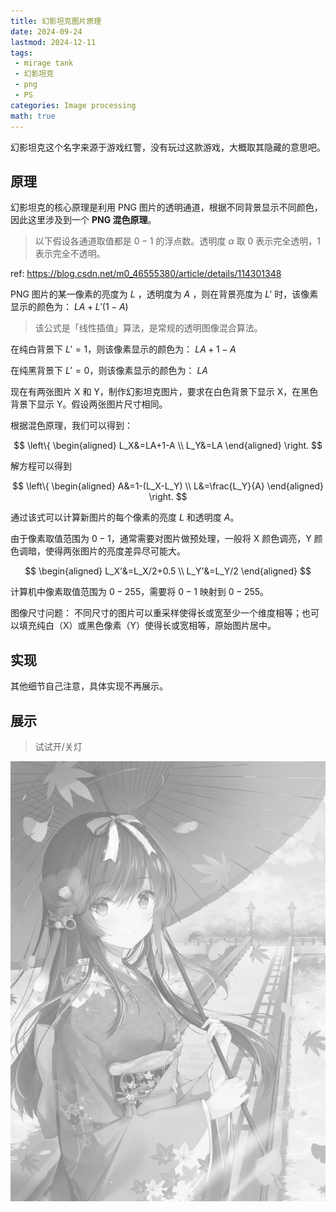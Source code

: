```yaml
---
title: 幻影坦克图片原理
date: 2024-09-24
lastmod: 2024-12-11
tags:
 - mirage tank
 - 幻影坦克
 - png
 - PS
categories: Image processing
math: true
---
```


幻影坦克这个名字来源于游戏红警，没有玩过这款游戏，大概取其隐藏的意思吧。

## 原理

幻影坦克的核心原理是利用 PNG 图片的透明通道，根据不同背景显示不同颜色，
因此这里涉及到一个 **PNG 混色原理**。

> 以下假设各通道取值都是 $0-1$ 的浮点数。透明度 $\alpha$ 取 $0$ 表示完全透明，$1$ 表示完全不透明。

ref: <https://blog.csdn.net/m0_46555380/article/details/114301348>

PNG 图片的某一像素的亮度为 $L$ ，透明度为 $A$ ，则在背景亮度为 $L'$ 时，该像素显示的颜色为：
$LA+L'(1-A)$

> 该公式是「线性插值」算法，是常规的透明图像混合算法。

在纯白背景下 $L'=1$，则该像素显示的颜色为：
$LA+1-A$

在纯黑背景下 $L'=0$，则该像素显示的颜色为：
$LA$

现在有两张图片 X 和 Y，制作幻影坦克图片，要求在白色背景下显示 X，在黑色背景下显示 Y。假设两张图片尺寸相同。

根据混色原理，我们可以得到：

$$
\left\{
\begin{aligned}
    L_X&=LA+1-A \\
    L_Y&=LA
\end{aligned}
\right.
$$

解方程可以得到

$$
\left\{
\begin{aligned}
    A&=1-(L_X-L_Y) \\
    L&=\frac{L_Y}{A}
\end{aligned}
\right.
$$

通过该式可以计算新图片的每个像素的亮度 $L$ 和透明度 $A$。

由于像素取值范围为 $0-1$，通常需要对图片做预处理，一般将
X 颜色调亮，Y 颜色调暗，使得两张图片的亮度差异尽可能大。

$$
\begin{aligned}
L_X'&=L_X/2+0.5 \\
L_Y'&=L_Y/2
\end{aligned}
$$

计算机中像素取值范围为 $0-255$，需要将 $0-1$ 映射到 $0-255$。

图像尺寸问题：
不同尺寸的图片可以重采样使得长或宽至少一个维度相等；也可以填充纯白（X）或黑色像素（Y）使得长或宽相等，原始图片居中。

## 实现

其他细节自己注意，具体实现不再展示。

## 展示

> 试试开/关灯

![](8d34538823dbef3474d4e89e8ba98e18137252921.png)